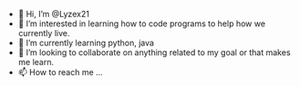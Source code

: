 - 👋 Hi, I’m @Lyzex21
- 👀 I’m interested in learning how to code programs to help how we currently live.
- 🌱 I’m currently learning python, java
- 💞️ I’m looking to collaborate on anything related to my goal or that makes me learn.
- 📫 How to reach me ...

<!---
Lyzex21/Lyzex21 is a ✨ special ✨ repository because its `README.md` (this file) appears on your GitHub profile.
You can click the Preview link to take a look at your changes.
--->
